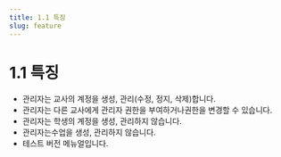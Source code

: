 ```yaml
---
title: 1.1 특징
slug: feature
---
```


# 1.1 특징

- 관리자는 교사의 계정을 생성, 관리(수정, 정지, 삭제)합니다.
- 관리자는 다른 교사에게 관리자 권한을 부여하거나권한을 변경할 수 있습니다.
- 관리자는 학생의 계정을 생성, 관리하지 않습니다.
- 관리자는수업을 생성, 관리하지 않습니다.
- 테스트 버전 메뉴얼입니다.
